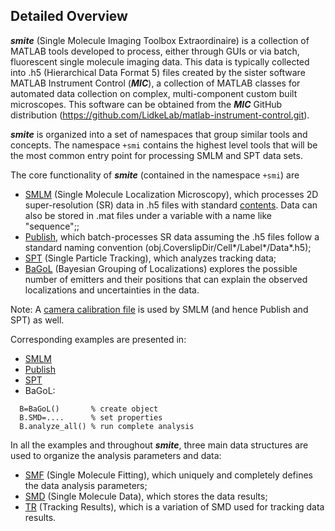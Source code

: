 ## Detailed Overview

***smite*** (Single Molecule Imaging Toolbox Extraordinaire) is a
collection of MATLAB tools developed to process, either through
GUIs or via batch, fluorescent single molecule imaging data.  This
data is typically collected into .h5 (Hierarchical Data Format 5)
files created by the sister software MATLAB Instrument Control
(***MIC***), a collection of MATLAB classes for automated data
collection on complex, multi-component custom built microscopes.
This software can be obtained from the ***MIC*** GitHub distribution
(https://github.com/LidkeLab/matlab-instrument-control.git).

***smite*** is organized into a set of namespaces that group similar
tools and concepts.  The namespace  `+smi`  contains the highest
level tools that will be the most common entry point for processing
SMLM and SPT data sets.

The core functionality of ***smite*** (contained in the namespace
`+smi`) are
- [SMLM](CoreFunctionality/SMLM) (Single Molecule Localization
  Microscopy), which processes 2D super-resolution (SR) data in .h5
  files with standard [contents](FileFormats/H5). Data can also be
  stored in .mat files under a variable with a name like "sequence";;
- [Publish](CoreFunctionality/Publish), which batch-processes SR
  data assuming the .h5 files follow a standard naming convention
  (obj.CoverslipDir/Cell*/Label*/Data*.h5);
- [SPT](CoreFunctionality/SPT) (Single Particle Tracking), which
  analyzes tracking data;
- [BaGoL](CoreFunctionality/BaGoL) (Bayesian Grouping of
  Localizations) explores the possible number of emitters and their
  positions that can explain the observed localizations and
  uncertainties in the data.

Note: A [camera calibration file](FileFormats/CalibrationFile) is
used by SMLM (and hence Publish and SPT) as well.

Corresponding examples are presented in:
- [SMLM](../MATLAB/examples/Example_SMLM_Basic.m)
- [Publish](../MATLAB/examples/Example_Publish.m)
- [SPT](../MATLAB/examples/Example_SPT.m)
- BaGoL:
```
  B=BaGoL()       % create object
  B.SMD=....      % set properties
  B.analyze_all() % run complete analysis
```

In all the examples and throughout ***smite***, three main data
structures are used to organize the analysis parameters and data:
- [SMF](CoreFunctionality/SMF) (Single Molecule Fitting), which
  uniquely and completely defines the data analysis parameters;
- [SMD](CoreFunctionality/SMD) (Single Molecule Data), which stores
  the data results;
- [TR](CoreFunctionality/TR) (Tracking Results), which is a variation
  of SMD used for tracking data results.
